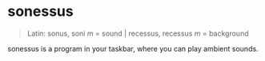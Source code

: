 # sonessus

> Latin: sonus, soni *m* = sound | recessus, recessus *m* = background

sonessus is a program in your taskbar, where you can play ambient sounds.
